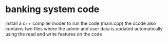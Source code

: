 # banking system code
install a c++ compiler inoder to run the code (main.cpp)
the ccode also contains two files where the admin 
and user data is updated  automatically using the read and write features on the code
